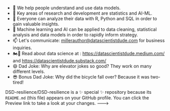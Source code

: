 - 👋 We help people understand and use data models.
- 👀 Key areas of research and development are statistics and AI-ML.  
- 🌱 Everyone can analyze their data with R, Python and SQL in order to gain valuable insights.
- 💞️ Machine learning and AI can be applied to data cleaning, statistical analysis and data models in order to rapidly inform strategy.
- 📫 Let's communicate: millerauthor@datascientistdude.com for business inquiries.
- 🏍️💨 Read about data science at : https://datascientistdude.medium.com/ and https://datascientistdude.substack.com/
- 😄 Dad Joke: Why are elevator jokes so good? They work on many different levels.
- 😎 Bonus Dad Joke: Why did the bicycle fall over? Because it was two-tired!

DSD-resilience/DSD-resilience is a ✨ special ✨ repository because its `README.md` (this file) appears on your GitHub profile.
You can click the Preview link to take a look at your changes.
--->
